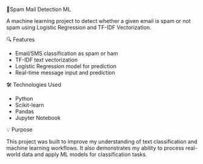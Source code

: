 📧Spam Mail Detection ML

A machine learning project to detect whether a given email is spam or not spam using Logistic Regression and TF-IDF Vectorization.

🔍 Features

* Email/SMS classification as spam or ham
* TF-IDF text vectorization
* Logistic Regression model for prediction
* Real-time message input and prediction

 🛠️ Technologies Used

* Python
* Scikit-learn
* Pandas
* Jupyter Notebook

💡 Purpose

This project was built to improve my understanding of text classification and machine learning workflows. It also demonstrates my ability to process real-world data and apply ML models for classification tasks.
